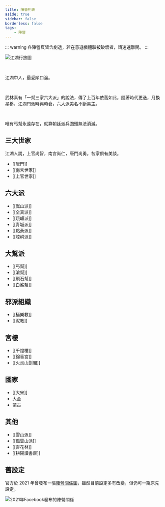 ```yaml
---
title: 陣營列表
aside: true
sidebar: false
borderless: false
tags:
    - 陣營
---
```


::: warning
各陣營頁皆含劇透，若在意遊戲體驗被破壞者，請速速離開。
:::

![江湖行旅圖](/images/factions/map.webp)

<br>

江湖中人，最愛順口溜。

<br>

武林素有「一幫三家六大派」的說法，傳了上百年依舊如此，隨著時代更迭，月換星移，江湖門派時興時衰，六大派美名不斷易主。

<br>

唯有丐幫永遠存在，就算朝廷派兵圍殲無法消滅。

## 三大世家

江湖人說，上官尚智，南宮尚仁，唐門尚勇，各家俱有美談。

-   [[唐門]]
-   [[南宮世家]]
-   [[上官世家]]

## 六大派

-   [[嵩山派]]
-   [[全真派]]
-   [[峨嵋派]]
-   [[青城派]]
-   [[點蒼派]]
-   [[崆峒派]]

## 大幫派

-   [[丐幫]]
-   [[滄幫]]
-   [[飛石幫]]
-   [[白鯊幫]]

## 邪派組織

-   [[極樂教]]
-   [[泥教]]

## 宮樓

-   [[千燈樓]]
-   [[錦香宮]]
-   [[火炎山劍閣]]

## 國家

-   [[大宋]]
-   大金
-   蒙古

## 其他

-   [[雪山派]]
-   [[孤雲山派]]
-   [[杏花林]]
-   [[耕陽讀書齋]]

## 舊設定

官方於 2021 年曾發布一張[陣營關係圖](https://www.facebook.com/obbstudio/photos/a.117318193999701/125676449830542/)，雖然目前設定多有改變，但仍可一窺原先設定。

![2021年Facebook發布的陣營關係](/images/factions/old_relation_chart.webp)
